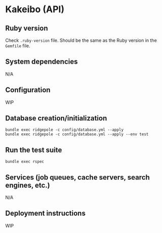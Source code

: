 # Kakeibo (API)

## Ruby version

Check `.ruby-version` file. Should be the same as the Ruby version in the `Gemfile` file.

## System dependencies

N/A

## Configuration

WIP

## Database creation/initialization

```
bundle exec ridgepole -c config/database.yml --apply
bundle exec ridgepole -c config/database.yml --apply --env test
```

## Run the test suite

```
bundle exec rspec
```

## Services (job queues, cache servers, search engines, etc.)

N/A

## Deployment instructions

WIP
